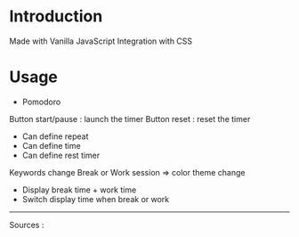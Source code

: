 # Introduction

Made with Vanilla JavaScript
Integration with CSS

# Usage

- Pomodoro 

Button start/pause : launch the timer
Button reset : reset the timer

- Can define repeat 
- Can define time
- Can define rest timer

Keywords change Break or Work session => color theme change

- Display break time + work time 
- Switch display time when break or work

___

Sources :

